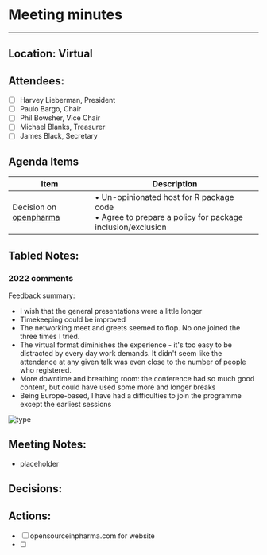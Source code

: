 # Meeting minutes
--------------------
  
## Location: Virtual
  
## Attendees:

- [ ] Harvey Lieberman, President
- [ ] Paulo Bargo, Chair
- [ ] Phil Bowsher, Vice Chair
- [ ] Michael Blanks, Treasurer
- [ ] James Black, Secretary
  
## Agenda Items

Item | Description
---- | ----
Decision on [openpharma](https://github.com/openpharma) | • Un-opinionated host for R package code <br>• Agree to prepare a policy for package inclusion/exclusion  
  
## Tabled Notes:

### 2022 comments

Feedback summary:

- I wish that the general presentations were a little longer
- Timekeeping could be improved
- The networking meet and greets seemed to flop. No one joined the three times I tried.
- The virtual format diminishes the experience - it's too easy to be distracted by every day work demands.  It didn't seem like the attendance at any given talk was even close to the number of people who registered.
- More downtime and breathing room: the conference had so much good content, but could have used some more and longer breaks
- Being Europe-based, I have had a difficulties to join the programme except the earliest sessions

![type](https://user-images.githubusercontent.com/2760096/205934089-f01e899e-50a7-41ce-9163-fff1a73082d7.png)

## Meeting Notes:

* placeholder

## Decisions:

## Actions:
  
- [ ] opensourceinpharma.com for website
- [ ] 
